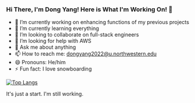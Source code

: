 ### Hi There, I'm Dong Yang! Here is What I'm Working On! 👋

- 🔭 I’m currently working on enhancing functions of my previous projects 
- 🌱 I’m currently learning everything
- 👯 I’m looking to collaborate on full-stack engineers
- 🤔 I’m looking for help with AWS
- 💬 Ask me about anything
- 📫 How to reach me: dongyang2022@u.northwestern.edu
- 😄 Pronouns: He/him
- ⚡ Fun fact: I love snowboarding

[![Top Langs](https://github-readme-stats.vercel.app/api/top-langs/?username=dyang912&layout=compact&langs_count=6)](https://github.com/anuraghazra/github-readme-stats)

It's just a start. I'm still working.
